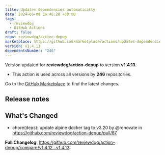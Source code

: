 ```yaml
---
title: Updates dependencies automatically
date: 2024-06-08 16:46:28 +00:00
tags:
  - reviewdog
  - GitHub Actions
draft: false
repo: reviewdog/action-depup
marketplace: https://github.com/marketplace/actions/updates-dependencies-automatically
version: v1.4.13
dependentsNumber: "246"
---
```



Version updated for **reviewdog/action-depup** to version **v1.4.13**.
- This action is used across all versions by **246** repositories.

Go to the [GitHub Marketplace](https://github.com/marketplace/actions/updates-dependencies-automatically) to find the latest changes.

## Release notes

## What's Changed
* chore(deps): update alpine docker tag to v3.20 by @renovate in https://github.com/reviewdog/action-depup/pull/67


**Full Changelog**: https://github.com/reviewdog/action-depup/compare/v1.4.12...v1.4.13
